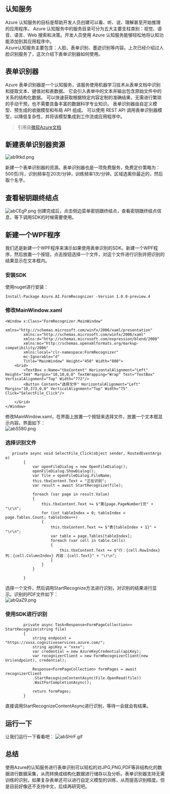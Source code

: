 
## 认知服务
  Azure 认知服务的目标是帮助开发人员创建可以看、听、说、理解甚至开始推理的应用程序。 Azure 认知服务中的服务目录可分为五大主要支柱类别：视觉、语音、语言、Web 搜索和决策。开发人员使用 Azure 认知服务能够轻松地将认知功能添加到其应用程序中。    
  Azure认知服务主要包含：人脸、表单识别、墨迹识别等内容。上次已经介绍过人脸识别服务了，这次介绍下表单识别器如何使用。
## 表单识别器
Azure 表单识别器是一个认知服务，该服务使用机器学习技术从表单文档中识别和提取文本、键值对和表数据。 它会引入表单中的文本并输出包含原始文件中的关系的结构化数据。 可以快速获取根据特定内容定制的准确结果，无需进行繁琐的手动干预，也不需要具备丰富的数据科学专业知识。 表单识别器由自定义模型、预生成的收据模型和布局 API 组成。 可以使用 REST API 调用表单识别器模型，以降低复杂性，并将该模型集成到工作流或应用程序中。
> 引用自[微软Azure文档](https://docs.microsoft.com/zh-cn/azure/cognitive-services/form-recognizer/overview)
## 新建表单识别器资源
![ab9tkd.png](https://s1.ax1x.com/2020/08/10/ab9tkd.png)
   
新建一个表单识别器的资源。表单识别器也是一项免费服务，免费定价策略为：500页/月，识别频率在20次/分钟，训练频率1次/分钟。区域选离你最近的，然后取个名字。
## 查看秘钥跟终结点
![abCEgP.png](https://s1.ax1x.com/2020/08/10/abCEgP.png)
创建完成后，点击侧边菜单密钥跟终结点，查看密钥跟终结点信息，等下调用SDK的时候需要使用。
## 新建一个WPF程序
我们还是新建一个WPF程序来演示如果使用表单识别的SDK。新建一个WPF程序，然后放置一个按钮，点击按钮选择一个文件，对这个文件进行识别并把识别的结果显示在文本框内。
### 安装SDK
使用nuget进行安装：
```
Install-Package Azure.AI.FormRecognizer -Version 1.0.0-preview.4
```
### 修改MainWindow.xaml
```
<Window x:Class="FormRecognizer.MainWindow"
        xmlns="http://schemas.microsoft.com/winfx/2006/xaml/presentation"
        xmlns:x="http://schemas.microsoft.com/winfx/2006/xaml"
        xmlns:d="http://schemas.microsoft.com/expression/blend/2008"
        xmlns:mc="http://schemas.openxmlformats.org/markup-compatibility/2006"
        xmlns:local="clr-namespace:FormRecognizer"
        mc:Ignorable="d"
        Title="MainWindow" Height="450" Width="800">
    <Grid>
        <TextBox x:Name="tbxContent" HorizontalAlignment="Left" Height="344" Margin="10,10,0,0" TextWrapping="Wrap" Text="TextBox" VerticalAlignment="Top" Width="772"/>
        <Button Content="选择文件" HorizontalAlignment="Left" Margin="10,373,0,0" VerticalAlignment="Top" Width="75" Click="SelectFile_Click"/>

    </Grid>
</Window>

```
修改MainWindow.xaml，在界面上放置一个按钮来选择文件，放置一个文本框显示内容。界面如下：    
![abS580.png](https://s1.ax1x.com/2020/08/10/abS580.png)
    
### 选择识别文件
```
   private async void SelectFile_Click(object sender, RoutedEventArgs e)
        {
            var openFileDialog = new OpenFileDialog();
            openFileDialog.ShowDialog();
            var file = openFileDialog.FileName;
            this.tbxContent.Text = "正在识别";
            var result = await StartRecognize(file);

            foreach (var page in result.Value)
            {
                this.tbxContent.Text += $"第{page.PageNumber}页" + "\r\n";
                for (int tableIndex = 0; tableIndex < page.Tables.Count; tableIndex++)
                {
                    this.tbxContent.Text += $"表{tableIndex + 1}" + "\r\n";
                    var table = page.Tables[tableIndex];
                    foreach (var cell in table.Cells)
                    {
                        this.tbxContent.Text += $"行：{cell.RowIndex} 列：{cell.ColumnIndex} 内容：{cell.Text}" + "\r\n";
                    }
                }
            }

        }
```
选择一个文件，然后调用StartRecognize方法进行识别，对识别的结果进行显示。识别的PDF文件如下：   
![abQaZ9.png](https://s1.ax1x.com/2020/08/10/abQaZ9.png)
   
### 使用SDK进行识别
```
        private async Task<Response<FormPageCollection>> StartRecognize(string file)
        {
            string endpoint = "https://xxxx.cognitiveservices.azure.com/";
            string apiKey = "xxxx";
            var credential = new AzureKeyCredential(apiKey);
            var recognizerClient = new FormRecognizerClient(new Uri(endpoint), credential);

            Response<FormPageCollection> formPages = await recognizerClient
            .StartRecognizeContentAsync(File.OpenRead(file))
            .WaitForCompletionAsync();

            return formPages;
        }
```
直接调用StartRecognizeContentAsync进行识别，等待一会就会有结果。
## 运行一下
让我们运行一下看看吧：
![abSHrF.gif](https://s1.ax1x.com/2020/08/10/abSHrF.gif)
## 总结
使用Azure的认知服务进行表单识别可以轻松的对JPG,PNG,PDF等非结构化的数据进行数据采集，从而转换成结构化数据进行储存以及分析。表单识别器支持无需训练的识别，如果复杂表单还可以进行自定义模型的训练，从而提高识别精度。但是目前好像还不支持中文，后续再研究吧。